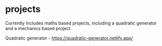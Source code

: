 # projects

Currently includes maths based projects, including a quadratic generator and a mechanics based project.

Quadratic generator - https://quadratic-generator.netlify.app/
